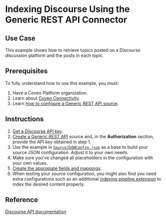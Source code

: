 # Indexing Discourse Using the Generic REST API Connector

## Use Case
This example shows how to retrieve topics posted on a Discourse discussion platform and the posts in each topic.

## Prerequisites
To fully understand how to use this example, you must:
1. Have a Coveo Platform organization.
2. Learn about [Coveo Connectivity](https://docs.coveo.com/en/1702/).
3. Learn [how to configure a Generic REST API source](https://docs.coveo.com/en/1896/).

## Instructions
1. [Get a Discourse API key](https://docs.discourse.org/).
2. [Create a Generic REST API](https://docs.coveo.com/en/1896/) source and, in the **Authorization** section, provide the API key obtained in step 1.
3. Use the example in [`SourceJSONConfig.json`](https://github.com/coveooss/connectivity-library/blob/master/Discourse/SourceJSONConfig.json) as a base to build your source JSON configuration. Adjust it to your own needs.
4. Make sure you've changed all placeholders in the configuration with your own values.
5. [Create the appropiate fields and mappings](https://docs.coveo.com/en/1896/#completion).
6. When testing your source configuration, you might also find you need extra configurations such as an additional [indexing pipeline extension](https://docs.coveo.com/en/1645/) to index the desired content properly.

## Reference
[Discourse API documentation](https://docs.discourse.org/)
